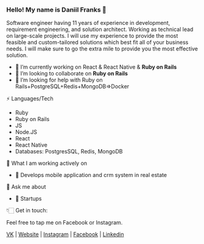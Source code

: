 ### Hello! My name is Daniil Franks 👋

Software engineer having 11 years of experience in development, requirement engineering, and solution architect. Working as technical lead on large-scale projects. I will use my experience to provide the most feasible and custom-tailored solutions which best fit all of your business needs. I will make sure to go the extra mile to provide you the most effective solution.

- 🔭 I’m currently working on React & React Native & **Ruby on Rails**
- 👯 I’m looking to collaborate on **Ruby on Rails**  
- 🤔 I’m looking for help with Ruby on Rails+PostgreSQL+Redis+MongoDB=>Docker

⚡ Languages/Tech

- Ruby
- Ruby on Rails
- JS
- Node.JS
- React
- React Native
- Databases: PostgresSQL, Redis, MongoDB

👀 What I am working actively on 

- 🌱 Develops mobile application and crm system in real estate

💬 Ask me about

- 🌱 Startups

👇🏻 Get in touch:

Feel free to tap me on Facebook or Instagram.

   [VK](https://vk.com/daniilfranks "website") | [Website](https://daniilfranks.ru "website") | [Instagram](http://instagram.com/daniilfranks "instagram") | [Facebook](https://www.facebook.com/daniilfranxx/ "fb") | [Linkedin](https://www.linkedin.com/in/daniilfranks/ "linkedin")
